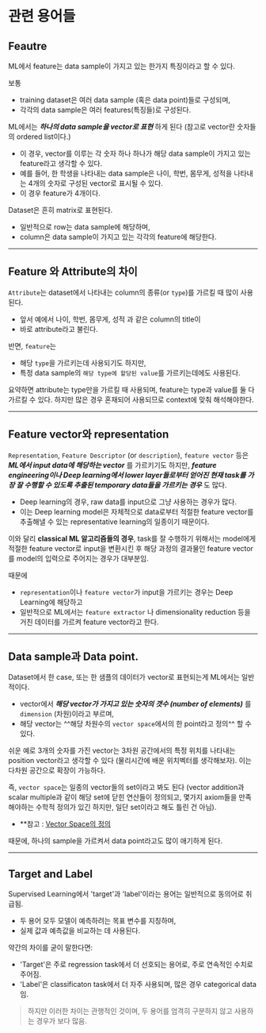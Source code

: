 # 관련 용어들

## Feautre

ML에서 feature는 data sample이 가지고 있는 한가지 특징이라고 할 수 있다.  

보통 

* training dataset은 여러 data sample (혹은 data point)들로 구성되며, 
* 각각의 data sample은 여러 features(특징들)로 구성된다.

ML에서는 ***하나의 data sample을 vector로 표현*** 하게 된다 (참고로 vector란 숫자들의 ordered list이다.) 

* 이 경우, vector를 이루는 각 숫자 하나 하나가 해당 data sample이 가지고 있는 feature라고 생각할 수 있다. 
* 예를 들어, 한 학생을 나타내는 data sample은 나이, 학번, 몸무게, 성적을 나타내는 4개의 숫자로 구성된 vector로 표시될 수 있다. 
* 이 경우 feature가 4개이다.

Dataset은 흔히 matrix로 표현된다. 

* 일반적으로 row는 data sample에 해당하며, 
* column은 data sample이 가지고 있는 각각의 feature에 해당한다.

---

## Feature 와 Attribute의 차이

`Attribute`는 dataset에서 나타내는 column의 종류(or `type`)를 가르킬 때 많이 사용된다. 

* 앞서 예에서 나이, 학번, 몸무게, 성적 과 같은 column의 title이 
* 바로 attribute라고 불린다.

반면, `feature`는 

* 해당 `type`을 가르키는데 사용되기도 하지만, 
* 특정 data sample의 `해당 type에 할당된 value`를 가르키는데에도 사용된다. 

요약하면 attribute는 type만을 가르킬 때 사용되며, feature는 type과 value를 둘 다 가르킬 수 있다. 하지만 많은 경우 혼재되어 사용되므로 context에 맞춰 해석해야한다.

---

## Feature vector와 representation

`Representation`, `Feature Descriptor` (or `description`), `feature vector` 등은 ***ML에서 input data에 해당하는 vector*** 를 가르키기도 하지만, ***feature engineering이나 Deep learning에서 lower layer들로부터 얻어진 현재 task를 가장 잘 수행할 수 있도록 추출된 temporary data들을 가르키는 경우*** 도 많다.

* Deep learning의 경우, raw data를 input으로 그냥 사용하는 경우가 많다. 
* 이는 Deep learning model은 자체적으로 data로부터 적절한 feature vector를 추출해낼 수 있는 representative learning의 일종이기 때문이다. 

이와 달리 **classical ML 알고리즘들의 경우**, task를 잘 수행하기 위해서는 model에게 적절한 feature vector로 input을 변환시킨 후 해당 과정의 결과물인 feature vector를 model의 입력으로 주어지는 경우가 대부분임.

때문에

* `representation`이나 `feature vector`가 input을 가르키는 경우는 Deep Learning에 해당하고 
* 일반적으로 ML에서는 `feature extractor` 나 dimensionality reduction 등을 거친 데이터를 가르켜 feature vector라고 한다.

---

## Data sample과 Data point.

Dataset에서 한 case, 또는 한 샘플의 데이터가 vector로 표현되는게 ML에서는 일반적이다. 

* vector에서 ***해당 vector가 가지고 있는 숫자의 갯수 (number of elements)*** 를 `dimension` (차원)이라고 부르며, 
* 해당 vector는 ^^해당 차원수의 `vector space`에서의 한 point라고 정의^^ 할 수 있다.

쉬운 예로 3개의 숫자를 가진 vector는 3차원 공간에서의 특정 위치를 나타내는 position vector라고 생각할 수 있다 (물리시간에 배운 위치벡터를 생각해보자). 이는 다차원 공간으로 확장이 가능하다. 

즉, `vector space`는 일종의 vector들의 set이라고 봐도 된다 (vector addition과 scalar multiple과 같이 해당 set에 닫힌 연산들이 정의되고, 몇가지 axiom들을 만족해야하는 수학적 정의가 있긴 하지만, 일단 set이라고 해도 틀린 건 아님). 

* **참고 : [Vector Space의 정의](https://dsaint31.tistory.com/entry/Math-Definition-of-Vector-Space)

때문에, 하나의 sample을 가르켜서 data point라고도 많이 애기하게 된다.

---

## Target and Label

Supervised Learning에서 'target'과 'label'이라는 용어는 일반적으로 동의어로 취급됨.

* 두 용어 모두 모델이 예측하려는 목표 변수를 지칭하며, 
* 실제 값과 예측값을 비교하는 데 사용된다.

약간의 차이를 굳이 말한다면: 

* 'Target'은 주로 regression task에서 더 선호되는 용어로, 주로 연속적인 수치로 주어짐.
* 'Label'은 classificaton task에서 더 자주 사용되며, 많은 경우 categorical data임.

> 하지만 이러한 차이는 관행적인 것이며, 두 용어를 엄격히 구분하지 않고 사용하는 경우가 보다 많음.​​​​​​​​​​​​​​​​